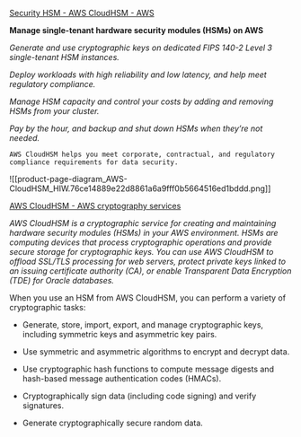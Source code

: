 [Security HSM - AWS CloudHSM  - AWS](https://aws.amazon.com/cloudhsm/)

**Manage single-tenant hardware security modules (HSMs) on AWS**

*Generate and use cryptographic keys on dedicated FIPS 140-2 Level 3 single-tenant HSM instances.*

*Deploy workloads with high reliability and low latency, and help meet regulatory compliance.*

*Manage HSM capacity and control your costs by adding and removing HSMs from your cluster.*

*Pay by the hour, and backup and shut down HSMs when they’re not needed.*

`AWS CloudHSM helps you meet corporate, contractual, and regulatory compliance requirements for data security.`

![[product-page-diagram_AWS-CloudHSM_HIW.76ce14889e22d8861a6a9fff0b5664516ed1bddd.png]]


[AWS CloudHSM - AWS cryptography services](https://docs.aws.amazon.com/crypto/latest/userguide/awscryp-service-hsm.html)

*AWS CloudHSM is a cryptographic service for creating and maintaining hardware security modules (HSMs) in your AWS environment. HSMs are computing devices that process cryptographic operations and provide secure storage for cryptographic keys. You can use AWS CloudHSM to offload SSL/TLS processing for web servers, protect private keys linked to an issuing certificate authority (CA), or enable Transparent Data Encryption (TDE) for Oracle databases.*

When you use an HSM from AWS CloudHSM, you can perform a variety of cryptographic tasks:

- Generate, store, import, export, and manage cryptographic keys, including symmetric keys and asymmetric key pairs.
    
- Use symmetric and asymmetric algorithms to encrypt and decrypt data.
    
- Use cryptographic hash functions to compute message digests and hash-based message authentication codes (HMACs).
    
- Cryptographically sign data (including code signing) and verify signatures.
    
- Generate cryptographically secure random data.

